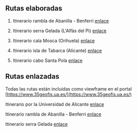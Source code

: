 ## Rutas elaboradas

1. Itinerario rambla de Abanilla - Benferri [enlace](https://medspai.github.io/rutas/src/benferri/) 

2. Itinerario serra Gelada (L'Alfàs del Pi) [enlace](https://medspai.github.io/rutas/src/sierra_gelada/) 

3. Itinerario cala Mosca (Orihuela) [enlace](https://medspai.github.io/rutas/src/cala_mosca/) 

4. Itinerario isla de Tabarca (Alicante) [enlace](https://medspai.github.io/rutas/src/tabarca/) 

5. Itinerario cabo Santa Pola [enlace](https://medspai.github.io/rutas/src/santa_pola/) 

## Rutas enlazadas
Todas las rutas están incluídas como viewframe en el portal  [https://www.35geofis.ua.es/](https://www.35geofis.ua.es/)

Itinerario por la Universidad de Alicante [enlace](https://www.35geofis.ua.es/itinerario-ua/) 

Itinerario rambla de Abanilla - Benferri [enlace](https://www.35geofis.ua.es/itinerario-rambla-de-abanilla-benferri/) 

Itinerario serra Gelada [enlace](https://www.35geofis.ua.es/itinerario-serra-gelada/) 






